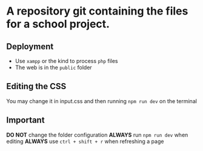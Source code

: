 # A repository git containing the files for a school project.

## Deployment

- Use `xampp` or the kind to process `php` files
- The web is in the `public` folder

## Editing the CSS

You may change it in input.css and then running `npm run dev` on the terminal

## Important

**DO NOT** change the folder configuration
**ALWAYS** run `npm run dev` when editing
**ALWAYS** use `ctrl + shift + r` when refreshing a page